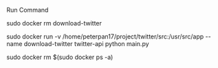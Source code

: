 Run Command

sudo docker rm download-twitter

sudo docker run -v /home/peterpan17/project/twitter/src:/usr/src/app --name download-twitter twitter-api python main.py

sudo docker rm $(sudo docker ps -a)